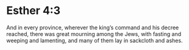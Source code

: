 # Esther 4:3

And in every province, wherever the king’s command and his decree reached, there was great mourning among the Jews, with fasting and weeping and lamenting, and many of them lay in sackcloth and ashes.
